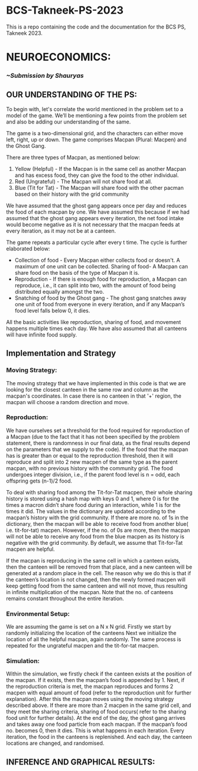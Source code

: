 # BCS-Takneek-PS-2023
This is a repo containing the code and the documentation for the BCS PS, Takneek 2023.

# NEUROECONOMICS:

### _~Submission by Shauryas_


## OUR UNDERSTANDING OF THE PS:


To begin with, let's correlate the world mentioned in the problem set to a model of the game. We’ll be mentioning a few points from the problem set and also be adding our understanding of the same.

The game is a two-dimensional grid, and the characters can either move left, right, up or down. The game comprises Macpan (Plural: Macpen) and the Ghost Gang. 

There are three types of Macpan, as mentioned below:
1. Yellow (Helpful) - If the Macpan is in the same cell as another Macpan and has excess food, they can give the food to the other individual. 
2. Red (Ungrateful) - The Macpan will not share food at all.
3. Blue (Tit for Tat) - The Macpan will share food with the other pacman based on their history with the grid community

We have assumed that the ghost gang appears once per day and reduces the food of each macpan by one. We have assumed this because if we had assumed that the ghost gang appears every iteration, the net food intake would become negative as it is not necessary that the macpan feeds at every iteration, as it may not be at a canteen. 



The game repeats a particular cycle after every t time. The cycle is further elaborated below:
- Collection of food - Every Macpan either collects food or doesn't. A maximum of one unit can be collected.
Sharing of food- A Macpan can share food on the basis of the type of Macpan it is.
- Reproduction - If there is enough food for reproduction, a Macpan can reproduce, i.e., it can split into two, with the amount of food being distributed equally amongst the two.
- Snatching of food by the Ghost gang - The ghost gang snatches away one unit of food from everyone in every iteration, and if any Macpan’s food level falls below 0, it dies.

All the basic activities like reproduction, sharing of food, and movement happens multiple times each day. We have also assumed that all canteens will have infinite food supply. 

## Implementation and Strategy

### Moving Strategy:

The moving strategy that we have implemented in this code is that we are looking for the closest canteen in the same row and column as the macpan's coordinates. In case there is no canteen in that '+' region, the macpan will choose a random direction and move.

### Reproduction:
We have ourselves set a threshold for the food required for reproduction of a Macpan (due to the fact that it has not been specified by the problem statement, there is randomness in our final data, as the final results depend on the parameters that we supply to the code). If the food that the macpan has is greater than or equal to the reproduction threshold, then it will reproduce and split into 2 new macpen of the same type as the parent macpan, with no previous history with the community grid. The food undergoes integer division, i.e., if the parent food level is n = odd, each offspring gets (n-1)/2 food.

To deal with sharing food among the Tit-for-Tat macpen, their whole sharing history is stored using a hash map with keys 0 and 1, where 0 is for the times a macron didn’t share food during an interaction, while 1 is for the times it did. The values in the dictionary are updated according to the macpan’s history with the grid community. If there are more no. of 1s in the dictionary, then the macpan will be able to receive food from another blue( i.e. tit-for-tat) macpen. However, if the no. of 0s are more, then the macpan will not be able to receive any food from the blue macpen as its history is negative with the grid community. By default, we assume that Tit-for-Tat macpen are helpful.

If the macpan is reproducing in the same cell in which a canteen exists, then the canteen will be removed from that place, and a new canteen will be generated at a random place in the cell. The reason why we do this is that if the canteen’s location is not changed, then the newly formed macpen will keep getting food from the same canteen and will not move, thus resulting in infinite multiplication of the macpan. Note that the no. of canteens remains constant throughout the entire iteration.

### Environmental Setup: 
We are assuming the game is set on a N x N grid.
Firstly we start by randomly initializing the location of the canteens
Next we initialize the location of all the helpful macpan, again randomly. The same process is repeated for the ungrateful macpen and the tit-for-tat macpen.

### Simulation:
Within the simulation, we firstly check if the canteen exists at the position of the macpan. If it exists, then the macpan’s food is appended by 1. Next, if the reproduction criteria is met, the macpan reproduces and forms 2 macpen with equal amount of food (refer to the reproduction unit for further explanation). After this the macpan moves using the moving strategy described above. If there are more than 2 macpen in the same grid cell, and they meet the sharing criteria, sharing of food occurs( refer to the sharing food unit for further details). At the end of the day, the ghost gang arrives and takes away one food particle from each macpan. If the macpan’s food no. becomes 0, then it dies. This is what happens in each iteration. Every iteration, the food in the canteens is replenished. And each day, the canteen locations are changed, and randomised. 

## INFERENCE  AND GRAPHICAL RESULTS:

